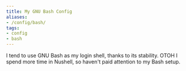 ```yaml
---
title: My GNU Bash Config
aliases:
- /config/bash/
tags:
- config
- bash
---
```


I tend to use GNU Bash as my login shell, thanks to its stability.
OTOH I spend more time in Nushell, so haven't paid attention to my Bash setup.
